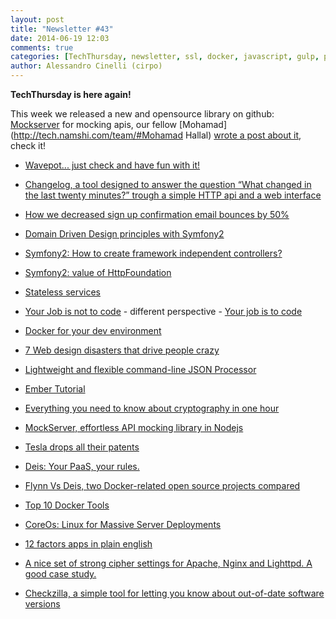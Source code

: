```yaml
---
layout: post
title: "Newsletter #43"
date: 2014-06-19 12:03
comments: true
categories: [TechThursday, newsletter, ssl, docker, javascript, gulp, php, json, symfony2, http, api]
author: Alessandro Cinelli (cirpo)
---
```


**TechThursday is here again!**

This week we released a new and opensource library on github: [Mockserver](https://github.com/namshi/mockserver) for mocking apis, our fellow
[Mohamad](http://tech.namshi.com/team/#Mohamad Hallal) [wrote a post about it](http://tech.namshi.com/blog/2014/06/13/mockserver-effortless-api-mocking-library-in-node-js/), check it!

* [Wavepot... just check and have fun with it!](http://wavepot.com/)

* [Changelog, a tool designed to answer the question “What changed in the last twenty minutes?” trough a simple HTTP api and a web interface](https://github.com/prezi/changelog)

* [How we decreased sign up confirmation email bounces by 50%](http://blog.kicksend.com/how-we-decreased-sign-up-confirmation-email-bounces-by-50)

* [Domain Driven Design principles with Symfony2](http://welcometothebundle.com/domain-driven-design-and-symfony-for-simple-app)

* [Symfony2: How to create framework independent controllers?](http://php-and-symfony.matthiasnoback.nl/2014/06/how-to-create-framework-independent-controllers/)

* [Symfony2: value of HttpFoundation](https://igor.io/2013/02/03/http-foundation-value.html)

* [Stateless services](https://igor.io/2013/03/31/stateless-services.html)

* [Your Job is not to code](http://www.andresosinski.com/you-job-is-not-to-code.html) - different perspective - [Your job is to code](http://joshsymonds.com/blog/2014/06/15/your-job-is-to-code/)

<!-- more -->

* [Docker for your dev environment](https://julo.ch/blog/docker-dev-environment/)

* [7 Web design disasters that drive people crazy](http://thenextweb.com/dd/2014/06/17/7-web-design-disasters-drive-people-crazy/)

* [Lightweight and flexible command-line JSON Processor](http://stedolan.github.io/jq/)

* [Ember Tutorial](http://ember.vicramon.com/)

* [Everything you need to know about cryptography in one hour](http://www.daemonology.net/papers/crypto1hr.pdf)

* [MockServer, effortless API mocking library in Nodejs](http://t.co/GreAnQwaI7)

* [Tesla drops all their patents](http://buff.ly/1hUhRo6)

* [Deis: Your PaaS, your rules.](http://docs.deis.io/en/latest/understanding_deis/architecture/)

* [Flynn Vs Deis, two Docker-related open source projects compared](http://www.centurylinklabs.com/flynn-vs-deis-the-tale-of-two-docker-micro-paas-technologies/)

* [Top 10 Docker Tools](http://www.centurylinklabs.com/top-10-open-source-docker-developer-tools/)

* [CoreOs: Linux for Massive Server Deployments](https://coreos.com/)

* [12 factors apps in plain english](http://www.clearlytech.com/2014/01/04/12-factor-apps-plain-english/)

* [A nice set of strong cipher settings for Apache, Nginx and Lighttpd. A good case study.](https://cipherli.st/)

* [Checkzilla, a simple tool for letting you know about out-of-date software versions](https://github.com/mickey/checkzilla)

